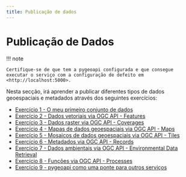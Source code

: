```yaml
---
title: Publicação de dados
---
```


# Publicação de Dados

!!! note

    Certifique-se de que tem a pygeoapi configurada e que consegue executar o serviço com a configuração de defeito em <http://localhost:5000>.

Nesta secção, irá aprender a publicar diferentes tipos de dados geoespaciais e metadados através dos seguintes exercícios:

- [Exercício 1 - O meu primeiro conjunto de dados](first.md)
- [Exercício 2 - Dados vetoriais via OGC API - Features](ogcapi-features.md)
- [Exercício 3 - Dados raster via OGC API - Coverages](ogcapi-coverages.md)
- [Exercício 4 - Mapas de dados geoespaciais via OGC API - Maps](ogcapi-maps.md)
- [Exercício 5 - Mosaicos de dados geoespaciais via OGC API - Tiles](ogcapi-tiles.md)
- [Exercício 6 - Metadados via OGC API - Records](ogcapi-records.md)
- [Exercício 7 - Dados ambientais via OGC API - Environmental Data Retrieval](ogcapi-edr.md)
- [Exercício 8 - Funções via OGC API - Processes](ogcapi-processes.md)
- [Exercício 9 - pygeoapi como uma ponte para outros serviços](../advanced/bridges.md)